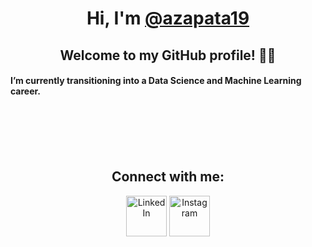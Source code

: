 <h1 align="center">Hi, I'm <a href="https://github.com/azapata19" target="_blank">@azapata19</a></h1>
<h2 align="center">Welcome to my GitHub profile! 👋🏻</h2>


<h4>I’m currently transitioning into a Data Science and Machine Learning career.</h3>
<br>
<br>
<br>
<br>
<h2 align="center"> Connect with me: </h2>
<p align="center">
	<a href="https://www.linkedin.com/in/anzapatas/"><img src="https://seeklogo.com/images/L/linkedin-new-2020-logo-E14A5D55ED-seeklogo.com.png" alt="LinkedIn" width="65"></a>
	<a href="https://www.instagram.com/a.zapata19/"><img src="https://seeklogo.com/images/I/instagram-new-2016-logo-D9D42A0AD4-seeklogo.com.png" alt="Instagram" width="65"></a>
</p>
<!---
azapata19/azapata19 is a ✨ special ✨ repository because its `README.md` (this file) appears on your GitHub profile.
You can click the Preview link to take a look at your changes.
--->

